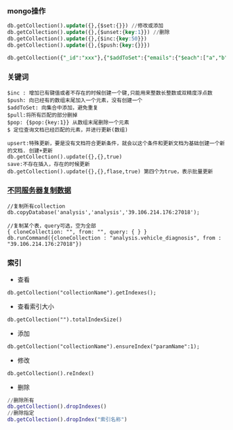 ### mongo操作

```sql
db.getCollection().update({},{$set:{}}) //修改或添加
db.getCollection().update({},{$unset:{key:1}}) //删除
db.getCollection().update({},{$inc:{key:50}})
db.getCollection().update({},{$push:{key:{}}})

db.getCollection({"_id":"xxx"},{"$addToSet":{"emails":{"$each":["a","b","c"]}}})
```

### 关键词
```
$inc : 增加已有键值或者不存在的时候创建一个键,只能用来整数长整数或双精度浮点数
$push: 向已经有的数组末尾加入一个元素，没有创建一个
$addToSet: 向集合中添加，避免重复
$pull:将所有匹配的部分删掉
$pop: {$pop:{key:1}} 从数组末尾删除一个元素
$ 定位查询文档已经匹配的元素，并进行更新(数组)

upsert:特殊更新，要是没有文档符合更新条件，就会以这个条件和更新文档为基础创建一个新的文档. 创建+更新
db.getCollection().update({},{},true)
save:不存在插入，存在的时候更新
db.getCollection().update({},{},flase,true) 第四个为true，表示批量更新
```

### [不同服务器复制数据](http://www.pclic.com/article/a120191023173277.html)

```mongo
//复制所有collection
db.copyDatabase('analysis','analysis','39.106.214.176:27018');

//复制某个表，query可选，空为全部
{ cloneCollection: "", from: "", query: { } }
db.runCommand({cloneCollection : "analysis.vehicle_diagnosis", from : "39.106.214.176:27018"})
```


### 索引

* 查看
```
db.getCollection("collectionName").getIndexes();
```
* 查看索引大小
```
db.getCollection("").totalIndexSize()
```
* 添加
```
db.getCollection("collectionName").ensureIndex("paramName":1);
```

* 修改
```
db.getCollection().reIndex()

```
* 删除
```m
//删除所有
db.getCollection().dropIndexes()  
//删除指定
db.getCollection().dropIndex("索引名称")
```